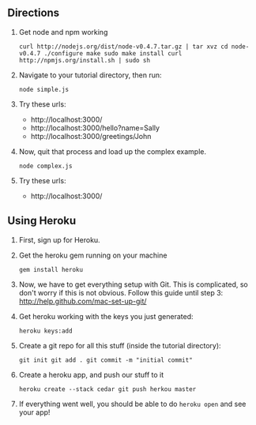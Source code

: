 Directions
---------

1. Get node and npm working

    `curl http://nodejs.org/dist/node-v0.4.7.tar.gz | tar xvz
    cd node-v0.4.7
    ./configure
    make
    sudo make install
    curl http://npmjs.org/install.sh | sudo sh`

2. Navigate to your tutorial directory, then run:

    `node simple.js`

3. Try these urls:

    - http://localhost:3000/
    - http://localhost:3000/hello?name=Sally
    - http://localhost:3000/greetings/John

4. Now, quit that process and load up the complex example.

    `node complex.js`

5. Try these urls:

    - http://localhost:3000/

Using Heroku
------------

1. First, sign up for Heroku.
2. Get the heroku gem running on your machine

    `gem install heroku`

3. Now, we have to get everything setup with Git. 
   This is complicated, so don't worry if this is not obvious.
   Follow this guide until step 3: http://help.github.com/mac-set-up-git/

4. Get heroku working with the keys you just generated:

    `heroku keys:add`

5. Create a git repo for all this stuff (inside the tutorial directory):

    `git init
    git add .
    git commit -m "initial commit"`

6. Create a heroku app, and push our stuff to it

    `heroku create --stack cedar
    git push herkou master`

7. If everything went well, you should be able to do `heroku open` and see your app!
